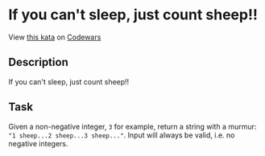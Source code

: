 # If you can't sleep, just count sheep!!

View [this kata](https://www.codewars.com/kata/5b077ebdaf15be5c7f000077/) on [Codewars](https://www.codewars.com)

## Description

If you can't sleep, just count sheep!!

## Task

Given a non-negative integer, `3` for example, return a string with a murmur: `"1 sheep...2 sheep...3 sheep..."`. Input will always be valid, i.e. no negative integers.
